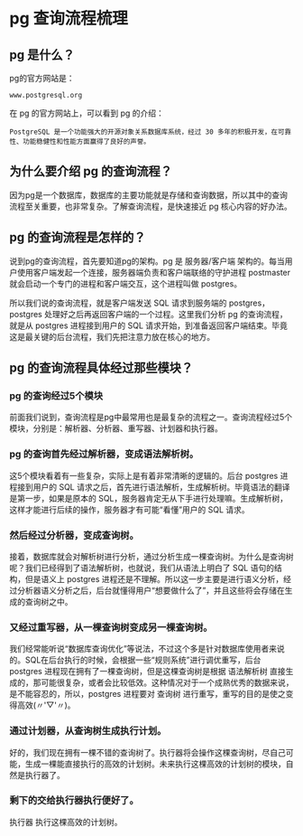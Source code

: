 

# pg 查询流程梳理

## pg 是什么？

pg的官方网站是： 
    
    www.postgresql.org

在 pg 的官方网站上，可以看到 pg 的介绍：
    
    PostgreSQL 是一个功能强大的开源对象关系数据库系统，经过 30 多年的积极开发，在可靠性、功能稳健性和性能方面赢得了良好的声誉。

## 为什么要介绍 pg 的查询流程？

因为pg是一个数据库，数据库的主要功能就是存储和查询数据，所以其中的查询流程至关重要，也非常复杂。了解查询流程，是快速接近 pg 核心内容的好办法。

## pg 的查询流程是怎样的？

说到pg的查询流程，首先要知道pg的架构。pg 是 服务器/客户端 架构的。每当用户使用客户端发起一个连接，服务器端负责和客户端联络的守护进程 postmaster 就会启动一个专门的进程和客户端交互，这个进程叫做 postgres。


所以我们说的查询流程，就是客户端发送 SQL 请求到服务端的 postgres，postgres 处理好之后再返回客户端的一个过程。这里我们分析 pg 的查询流程，就是从 postgres 进程接到用户的 SQL 请求开始，到准备返回客户端结束。毕竟这是最关键的后台流程，我们先把注意力放在核心的地方。

## pg 的查询流程具体经过那些模块？

### pg 的查询经过5个模块
前面我们说到，查询流程是pg中最常用也是最复杂的流程之一。查询流程经过5个模块，分别是：解析器、分析器、重写器、计划器和执行器。

### pg 的查询首先经过解析器，变成语法解析树。
这5个模块看着有一些复杂，实际上是有着非常清晰的逻辑的。后台 postgres 进程接到用户的 SQL 请求之后，首先进行语法解析，生成解析树。毕竟语法的翻译是第一步，如果是原本的 SQL，服务器肯定无从下手进行处理嘛。生成解析树，这样才能进行后续的操作，服务器才有可能“看懂”用户的 SQL 请求。

### 然后经过分析器，变成查询树。
接着，数据库就会对解析树进行分析，通过分析生成一棵查询树。为什么是查询树呢？我们已经得到了语法解析树，也就说，我们从语法上明白了 SQL 语句的结构，但是语义上 postgres 进程还是不理解。所以这一步主要是进行语义分析，经过分析器语义分析之后，后台就懂得用户“想要做什么了”，并且这些将会存储在生成的查询树之中。

### 又经过重写器，从一棵查询树变成另一棵查询树。
我们经常能听说“数据库查询优化”等说法，不过这个多是针对数据库使用者来说的。SQL在后台执行的时候，会根据一些“规则系统”进行调优重写，后台 postgres 进程现在拥有了一棵查询树，但是这棵查询树是根据 语法解析树 直接生成的，那可能很复杂，或者会比较低效。这种情况对于一个成熟优秀的数据来说，是不能容忍的，所以，postgres 进程要对 查询树 进行重写，重写的目的是使之变得高效(〃'▽'〃)。

### 通过计划器，从查询树生成执行计划。
好的，我们现在拥有一棵不错的查询树了。执行器将会操作这棵查询树，尽自己可能，生成一棵能直接执行的高效的计划树。未来执行这棵高效的计划树的模块，自然是执行器了。

### 剩下的交给执行器执行便好了。
执行器 执行这棵高效的计划树。





